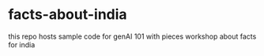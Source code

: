 # facts-about-india
this repo hosts sample code for genAI 101 with pieces workshop  about facts for india
